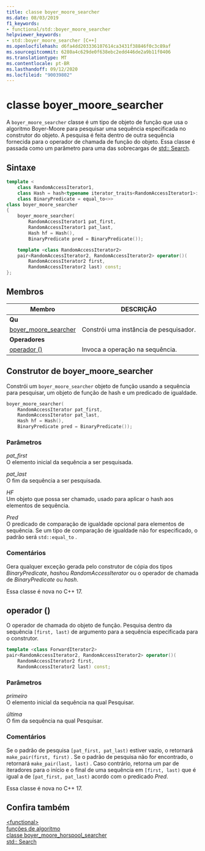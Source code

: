 ```yaml
---
title: classe boyer_moore_searcher
ms.date: 08/03/2019
f1_keywords:
- functional/std::boyer_moore_searcher
helpviewer_keywords:
- std::boyer_moore_searcher [C++]
ms.openlocfilehash: d6fa4dd203336107614ca3431f38846f0c3c89af
ms.sourcegitcommit: 6280a4c629de0f638ebc2edd446de2a9b11f0406
ms.translationtype: MT
ms.contentlocale: pt-BR
ms.lasthandoff: 09/12/2020
ms.locfileid: "90039802"
---
```

# <a name="boyer_moore_searcher-class"></a>classe boyer_moore_searcher

A `boyer_moore_searcher` classe é um tipo de objeto de função que usa o algoritmo Boyer-Moore para pesquisar uma sequência especificada no construtor do objeto. A pesquisa é feita dentro de outra sequência fornecida para o operador de chamada de função do objeto. Essa classe é passada como um parâmetro para uma das sobrecargas de [std:: Search](algorithm-functions.md#search).

## <a name="syntax"></a>Sintaxe

```cpp
template <
    class RandomAccessIterator1,
    class Hash = hash<typename iterator_traits<RandomAccessIterator1>::value_type>,
    class BinaryPredicate = equal_to<>>
class boyer_moore_searcher
{
    boyer_moore_searcher(
        RandomAccessIterator1 pat_first,
        RandomAccessIterator1 pat_last,
        Hash hf = Hash(),
        BinaryPredicate pred = BinaryPredicate());

    template <class RandomAccessIterator2>
    pair<RandomAccessIterator2, RandomAccessIterator2> operator()(
        RandomAccessIterator2 first,
        RandomAccessIterator2 last) const;
};
```

## <a name="members"></a>Membros

| Membro | DESCRIÇÃO |
| - | - |
| **Qu** | |
| [boyer_moore_searcher](#boyer-moore-searcher-constructor) | Constrói uma instância de pesquisador. |
| **Operadores** | |
| [operador ()](#operator-call) | Invoca a operação na sequência. |

## <a name="boyer_moore_searcher-constructor"></a><a name="boyer-moore-searcher-constructor"></a> Construtor de boyer_moore_searcher

Constrói um `boyer_moore_searcher` objeto de função usando a sequência para pesquisar, um objeto de função de hash e um predicado de igualdade.

```cpp
boyer_moore_searcher(
    RandomAccessIterator pat_first,
    RandomAccessIterator pat_last,
    Hash hf = Hash(),
    BinaryPredicate pred = BinaryPredicate());
```

### <a name="parameters"></a>Parâmetros

*pat_first*\
O elemento inicial da sequência a ser pesquisada.

*pat_last*\
O fim da sequência a ser pesquisada.

*HF*\
Um objeto que possa ser chamado, usado para aplicar o hash aos elementos de sequência.

*Pred*\
O predicado de comparação de igualdade opcional para elementos de sequência. Se um tipo de comparação de igualdade não for especificado, o padrão será `std::equal_to` .

### <a name="remarks"></a>Comentários

Gera qualquer exceção gerada pelo construtor de cópia dos tipos *BinaryPredicate*, *hash*ou *RandomAccessIterator* ou o operador de chamada de *BinaryPredicate* ou *hash*.

Essa classe é nova no C++ 17.

## <a name="operator"></a><a name="operator-call"></a> operador ()

O operador de chamada do objeto de função. Pesquisa dentro da sequência `[first, last)` de argumento para a sequência especificada para o construtor.

```cpp
template <class ForwardIterator2>
pair<RandomAccessIterator2, RandomAccessIterator2> operator()(
    RandomAccessIterator2 first,
    RandomAccessIterator2 last) const;
```

### <a name="parameters"></a>Parâmetros

*primeiro*\
O elemento inicial da sequência na qual Pesquisar.

*última*\
O fim da sequência na qual Pesquisar.

### <a name="remarks"></a>Comentários

Se o padrão de pesquisa `[pat_first, pat_last)` estiver vazio, o retornará `make_pair(first, first)` . Se o padrão de pesquisa não for encontrado, o retornará `make_pair(last, last)` . Caso contrário, retorna um par de iteradores para o início e o final de uma sequência em `[first, last)` que é igual a de `[pat_first, pat_last)` acordo com o predicado *Pred*.

Essa classe é nova no C++ 17.

## <a name="see-also"></a>Confira também

[\<functional>](functional.md)\
[funções de algoritmo](algorithm-functions.md)\
[classe boyer_moore_horspool_searcher](boyer-moore-horspool-searcher-class.md)\
[std:: Search](algorithm-functions.md#search)
